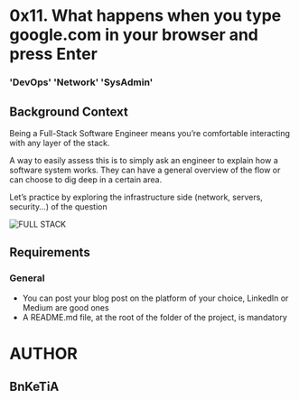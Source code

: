 # 0x11. What happens when you type google.com in your browser and press Enter
### 'DevOps' 'Network' 'SysAdmin'

## Background Context
Being a Full-Stack Software Engineer means you’re comfortable interacting with any layer of the stack.

A way to easily assess this is to simply ask an engineer to explain how a software system works. They can have a general overview of the flow or can choose to dig deep in a certain area.

Let’s practice by exploring the infrastructure side (network, servers, security…) of the question

![FULL STACK](https://s3.amazonaws.com/intranet-projects-files/holbertonschool-sysadmin_devops/298/aJPw3mw.jpg)

## Requirements
### General
* You can post your blog post on the platform of your choice, LinkedIn or Medium are good ones
* A README.md file, at the root of the folder of the project, is mandatory

# AUTHOR
## BnKeTiA
